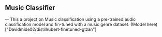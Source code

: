 ## Music Classifier

-- This a project on Music classification using a pre-trained audio classification model and fin-tuned with a music genre dataset.
(!Model here)["Davidmide02/distilhubert-finetuned-gtzan"]
